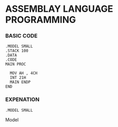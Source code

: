 # ASSEMBLAY LANGUAGE PROGRAMMING

### BASIC CODE
```assembly
.MODEL SMALL
.STACK 100
.DATA
.CODE
MAIN PROC
  
  MOV AH , 4CH
  INT 21H
  MAIN ENDP
END
```
### EXPENATION
```assembly 
.MODEL SMALL
```
Model 

